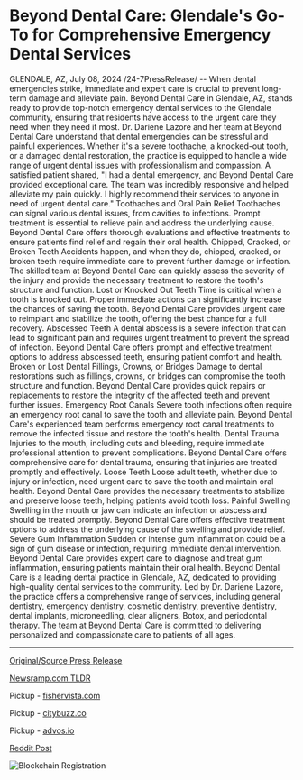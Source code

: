 # Beyond Dental Care: Glendale's Go-To for Comprehensive Emergency Dental Services

GLENDALE, AZ, July 08, 2024 /24-7PressRelease/ -- When dental emergencies strike, immediate and expert care is crucial to prevent long-term damage and alleviate pain. Beyond Dental Care in Glendale, AZ, stands ready to provide top-notch emergency dental services to the Glendale community, ensuring that residents have access to the urgent care they need when they need it most.  Dr. Dariene Lazore and her team at Beyond Dental Care understand that dental emergencies can be stressful and painful experiences. Whether it's a severe toothache, a knocked-out tooth, or a damaged dental restoration, the practice is equipped to handle a wide range of urgent dental issues with professionalism and compassion.  A satisfied patient shared, "I had a dental emergency, and Beyond Dental Care provided exceptional care. The team was incredibly responsive and helped alleviate my pain quickly. I highly recommend their services to anyone in need of urgent dental care."  Toothaches and Oral Pain Relief  Toothaches can signal various dental issues, from cavities to infections. Prompt treatment is essential to relieve pain and address the underlying cause. Beyond Dental Care offers thorough evaluations and effective treatments to ensure patients find relief and regain their oral health.  Chipped, Cracked, or Broken Teeth  Accidents happen, and when they do, chipped, cracked, or broken teeth require immediate care to prevent further damage or infection. The skilled team at Beyond Dental Care can quickly assess the severity of the injury and provide the necessary treatment to restore the tooth's structure and function.  Lost or Knocked Out Teeth  Time is critical when a tooth is knocked out. Proper immediate actions can significantly increase the chances of saving the tooth. Beyond Dental Care provides urgent care to reimplant and stabilize the tooth, offering the best chance for a full recovery.  Abscessed Teeth  A dental abscess is a severe infection that can lead to significant pain and requires urgent treatment to prevent the spread of infection. Beyond Dental Care offers prompt and effective treatment options to address abscessed teeth, ensuring patient comfort and health.  Broken or Lost Dental Fillings, Crowns, or Bridges  Damage to dental restorations such as fillings, crowns, or bridges can compromise the tooth structure and function. Beyond Dental Care provides quick repairs or replacements to restore the integrity of the affected teeth and prevent further issues.  Emergency Root Canals  Severe tooth infections often require an emergency root canal to save the tooth and alleviate pain. Beyond Dental Care's experienced team performs emergency root canal treatments to remove the infected tissue and restore the tooth's health.  Dental Trauma  Injuries to the mouth, including cuts and bleeding, require immediate professional attention to prevent complications. Beyond Dental Care offers comprehensive care for dental trauma, ensuring that injuries are treated promptly and effectively.  Loose Teeth  Loose adult teeth, whether due to injury or infection, need urgent care to save the tooth and maintain oral health. Beyond Dental Care provides the necessary treatments to stabilize and preserve loose teeth, helping patients avoid tooth loss.  Painful Swelling  Swelling in the mouth or jaw can indicate an infection or abscess and should be treated promptly. Beyond Dental Care offers effective treatment options to address the underlying cause of the swelling and provide relief.  Severe Gum Inflammation  Sudden or intense gum inflammation could be a sign of gum disease or infection, requiring immediate dental intervention. Beyond Dental Care provides expert care to diagnose and treat gum inflammation, ensuring patients maintain their oral health.  Beyond Dental Care is a leading dental practice in Glendale, AZ, dedicated to providing high-quality dental services to the community. Led by Dr. Dariene Lazore, the practice offers a comprehensive range of services, including general dentistry, emergency dentistry, cosmetic dentistry, preventive dentistry, dental implants, microneedling, clear aligners, Botox, and periodontal therapy. The team at Beyond Dental Care is committed to delivering personalized and compassionate care to patients of all ages. 

---

[Original/Source Press Release](https://www.24-7pressrelease.com/press-release/512314/beyond-dental-care-glendales-go-to-for-comprehensive-emergency-dental-services)
                    

[Newsramp.com TLDR](https://newsramp.com/curated-news/beyond-dental-care-in-glendale-az-provides-expert-emergency-dental-services/7169272fca02961c269a83d1c1895a63) 


Pickup - [fishervista.com](https://fishervista.com/en/beyond-dental-care-glendale-s-premier-provider-for-emergency-dental-services/20244752)

Pickup - [citybuzz.co](https://citybuzz.co/2024/07/08/beyond-dental-care-expands-emergency-dental-services-in-glendale-az)

Pickup - [advos.io](https://advos.io/en/beyond-dental-care-glendale-s-leading-provider-of-comprehensive-emergency-dental-services/20244752)
 



[Reddit Post](https://www.reddit.com/r/HealthCareNewsInfo/comments/1dy8asc/beyond_dental_care_in_glendale_az_provides_expert/) 



![Blockchain Registration](https://cdn.newsramp.app/24-7PressRelease/qrcode/247/8/cakeSp47.webp)